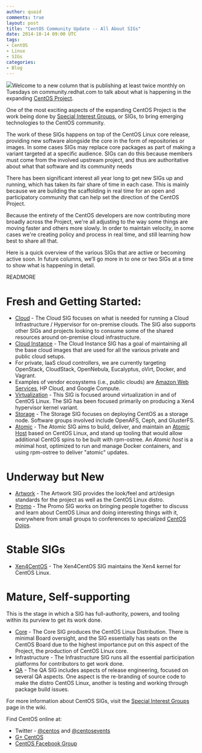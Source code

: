 ```yaml
---
author: quaid
comments: true
layout: post
title: "CentOS Community Update -- All About SIGs"
date: 2014-10-14 09:00 UTC
tags:
- CentOS
- Linux
- SIGs
categories:
- Blog
---
```


<img src="http://community.redhat.com/images/blog/CentOS_200x.png">Welcome to a new column that is publishing at least twice monthly on Tuesdays on community.redhat.com to talk about what is happening in the expanding [CentOS Project](http://www.centos.org).

One of the most exciting aspects of the expanding CentOS Project is the work being done by [Special Interest Groups](http://wiki.centos.org/SpecialInterestGroup/), or SIGs, to bring emerging technologies to the CentOS community.

The work of these SIGs happens on top of the CentOS Linux core release, providing new software alongside the core in the form of repositories or images. In some cases SIGs may replace core packages as part of making a variant targeted at a specific audience. SIGs can do this because members must come from the involved upstream project, and thus are authoritative about what that software and its community needs

There has been significant interest all year long to get new SIGs up and running, which has taken its fair share of time in each case. This is mainly because we are building the scaffolding in real time for an open and participatory community that can help set the direction of the CentOS Project.

Because the entirety of the CentOS developers are now contributing more broadly across the Project, we're all adjusting to the way some things are moving faster and others more slowly. In order to maintain velocity, in some cases we're creating policy and process in real time, and still learning how best to share all that.

Here is a quick overview of the various SIGs that are active or becoming active soon. In future columns, we’ll go more in to one or two SIGs at a time to show what is happening in detail.

READMORE

# Fresh and Getting Started:

 * [Cloud](http://wiki.centos.org/SpecialInterestGroup/Cloud) - The Cloud SIG focuses on what is needed for running a Cloud Infrastructure / Hypervisor for on-premise clouds. The SIG also supports other SIGs and projects looking to consume some of the shared resources around on-premise cloud infrastructure.
 * [Cloud Instance](http://wiki.centos.org/SpecialInterestGroup/CloudInstance) - The Cloud Instance SIG has a goal of maintaining all the base cloud images that are used for all the various private and public cloud setups. 
  * For private, IaaS cloud controllers, we are currently targeting OpenStack, CloudStack, OpenNebula, Eucalyptus, oVirt, Docker, and Vagrant.
  * Examples of vendor ecosystems (i.e., public clouds) are [Amazon Web Services](http://wiki.centos.org/Cloud/AWS), HP Cloud, and Google Compute. 
 * [Virtualization](http://wiki.centos.org/SpecialInterestGroup/Virtualization) - This SIG is focused around virtualization in and of CentOS Linux. The SIG has been focused primarily on producing a Xen4 hypervisor kernel variant.
 * [Storage](http://wiki.centos.org/SpecialInterestGroup/Storage) - The Storage SIG focuses on deploying CentOS as a storage node. Software groups involved include OpenAFS, Ceph, and GlusterFS.
* [Atomic](http://wiki.centos.org/SpecialInterestGroup/Atomic) - The Atomic SIG aims to build, deliver, and maintain an [Atomic Host](http://projectatomic.io) based on CentOS Linux, and stand up tooling that would allow additional CentOS spins to be built with rpm-ostree. An _Atomic host_ is a minimal host, optimized to run and
manage Docker containers, and using rpm-ostree to deliver "atomic" updates.

# Underway but New
 * [Artwork](http://wiki.centos.org/SpecialInterestGroup/Artwork) - The Artwork SIG provides the look/feel and art/design standards for the project as well as the CentOS Linux distro.
 * [Promo](http://wiki.centos.org/SpecialInterestGroup/Promo) - The Promo SIG works on bringing people together to discuss and learn about CentOS Linux and doing interesting things with it, everywhere from small groups to conferences to specialized [CentOS Dojos](https://wiki.centos.org/Events/Dojo).

# Stable SIGs
 * [Xen4CentOS](http://wiki.centos.org/Manuals/ReleaseNotes/Xen4-01) - The Xen4CentOS SIG maintains the Xen4 kernel for CentOS Linux.

# Mature, Self-supporting 

This is the stage in which a SIG has full-authority, powers, and tooling within its purview to get its work done.

 * [Core](http://wiki.centos.org/SpecialInterestGroup/Core) - The Core SIG produces the CentOS Linux Distribution. There is minimal Board oversight, and the SIG essentially has seats on the CentOS Board due to the highest importance put on this aspect of the Project, the production of CentOS Linux core.
 * Infrastructure - The Infrastructure SIG runs all the essential participation platforms for contributors to get work done.
 * [QA](http://wiki.centos.org/QaWiki) - The QA SIG includes aspects of release engineering, focused on several QA aspects. One aspect is the re-branding of source code to make the distro CentOS Linux, another is testing and working through package build issues.

For more information about CentOS SIGs, visit the [Special Interest Groups](http://wiki.centos.org/SpecialInterestGroup) page in the wiki.

Find CentOS online at:

 * Twitter - [@centos](https://twitter.com/centos) and [@centosevents](https://twitter.com/centosevents)
 * [G+ CentOS](https://plus.google.com/+CentOS/)
 * [CentOS Facebook Group](https://www.facebook.com/groups/centosproject/)
